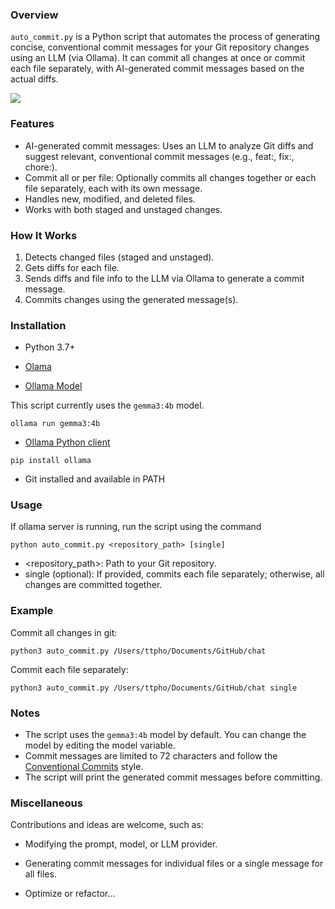 
### Overview

`auto_commit.py` is a Python script that automates the process of generating concise, conventional commit messages for your Git repository changes using an LLM (via Ollama). It can commit all changes at once or commit each file separately, with AI-generated commit messages based on the actual diffs.

<img src="https://github.com/user-attachments/assets/f39344db-10c5-4dbc-a3e6-2ce275d52004" />

### Features

- AI-generated commit messages: Uses an LLM to analyze Git diffs and suggest relevant, conventional commit messages (e.g., feat:, fix:, chore:).
- Commit all or per file: Optionally commits all changes together or each file separately, each with its own message.
- Handles new, modified, and deleted files.
- Works with both staged and unstaged changes.

### How It Works

1. Detects changed files (staged and unstaged).
2. Gets diffs for each file.
3. Sends diffs and file info to the LLM via Ollama to generate a commit message.
4. Commits changes using the generated message(s).


### Installation

- Python 3.7+

- [Olama](https://ollama.com/download)

- [Ollama Model](https://ollama.com/library/gemma3)

This script currently uses the `gemma3:4b` model.

```
ollama run gemma3:4b
```

- [Ollama Python client](https://github.com/ollama/ollama-python) 
```
pip install ollama
```

- Git installed and available in PATH

### Usage

If ollama server is running, run the script using the command

```
python auto_commit.py <repository_path> [single]
```

- <repository_path>: Path to your Git repository.
- single (optional): If provided, commits each file separately; otherwise, all changes are committed together.

### Example

Commit all changes in git:

```
python3 auto_commit.py /Users/ttpho/Documents/GitHub/chat
```

Commit each file separately:

```
python3 auto_commit.py /Users/ttpho/Documents/GitHub/chat single
```

### Notes

- The script uses the `gemma3:4b` model by default. You can change the model by editing the model variable.
- Commit messages are limited to 72 characters and follow the [Conventional Commits](https://www.conventionalcommits.org/en/v1.0.0/) style.
- The script will print the generated commit messages before committing.

### Miscellaneous

Contributions and ideas are welcome, such as:

- Modifying the prompt, model, or LLM provider.

- Generating commit messages for individual files or a single message for all files.

- Optimize or refactor...
